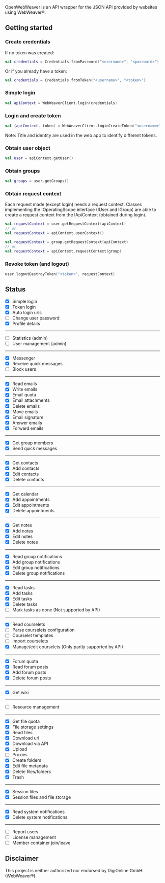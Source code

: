 OpenWebWeaver is an API wrapper for the JSON API provided by websites using WebWeaver®.

## Getting started

### Create credentials
If no token was created:
```kotlin
val credentials = Credentials.fromPassword("<username>", "<password>")
```
Or if you already have a token:
```kotlin
val credentials = Credentials.fromToken("<username>", "<token>")
```

### Simple login
```kotlin
val apiContext = WebWeaverClient.login(credentials)
```

### Login and create token
```kotlin
val (apiContext, token) = WebWeaverClient.loginCreateToken("<username>", "<password>", "<title>", "<identity>")
```
Note: Title and identity are used in the web app to identify different tokens.

### Obtain user object
```kotlin
val user = apiContext.getUser()
```

### Obtain groups
```kotlin
val groups = user.getGroups()
```

### Obtain request context
Each request made (except login) needs a request context. Classes implementing the IOperatingScope interface (IUser and IGroup) are able to create a request context from the IApiContext (obtained during login).
```kotlin
val requestContext = user.getRequestContext(apiContext)
// or
val requestContext = apiContext.userContext()
```
```kotlin
val requestContext = group.getRequestContext(apiContext)
// or
val requestContext = apiContext.requestContext(group)
```

### Revoke token (and logout)
```kotlin
user.logoutDestroyToken("<token>", requestContext)
```

## Status
- [x] Simple login
- [x] Token login
- [x] Auto login urls
- [ ] Change user password
- [x] Profile details
---
- [ ] Statistics (admin)
- [ ] User management (admin)
---
- [x] Messenger
- [x] Receive quick messages
- [ ] Block users
---
- [x] Read emails
- [x] Write emails
- [x] Email quota
- [x] Email attachments
- [x] Delete emails
- [x] Move emails
- [x] Email signature
- [x] Answer emails
- [x] Forward emails
---
- [x] Get group members
- [x] Send quick messages
---
- [x] Get contacts
- [x] Add contacts
- [x] Edit contacts
- [x] Delete contacts
---
- [x] Get calendar
- [x] Add appointments
- [x] Edit appointments
- [x] Delete appointments
---
- [x] Get notes
- [x] Add notes
- [x] Edit notes
- [x] Delete notes
---
- [x] Read group notifications
- [x] Add group notifications
- [x] Edit group notifications
- [x] Delete group notifications
---
- [x] Read tasks
- [x] Add tasks
- [x] Edit tasks
- [x] Delete tasks
- [ ] Mark tasks as done (Not supported by API)
---
- [x] Read courselets
- [ ] Parse courselets configuration
- [ ] Courselet templates
- [ ] Import courselets
- [x] Manage/edit courselets (Only partly supported by API)
---
- [x] Forum quota
- [x] Read forum posts
- [x] Add forum posts
- [x] Delete forum posts
---
- [x] Get wiki
---
- [ ] Resource management
---
- [x] Get file quota
- [x] File storage settings
- [x] Read files
- [x] Download url
- [x] Download via API
- [x] Upload
- [ ] Proxies
- [x] Create folders
- [x] Edit file metadata
- [x] Delete files/folders
- [x] Trash
---
- [x] Session files
- [x] Session files and file storage
---
- [x] Read system notifications
- [x] Delete system notifications
---
- [ ] Report users
- [ ] License management
- [ ] Member container join/leave

## Disclaimer
This project is neither authorized nor endorsed by DigiOnline GmbH (WebWeaver®).